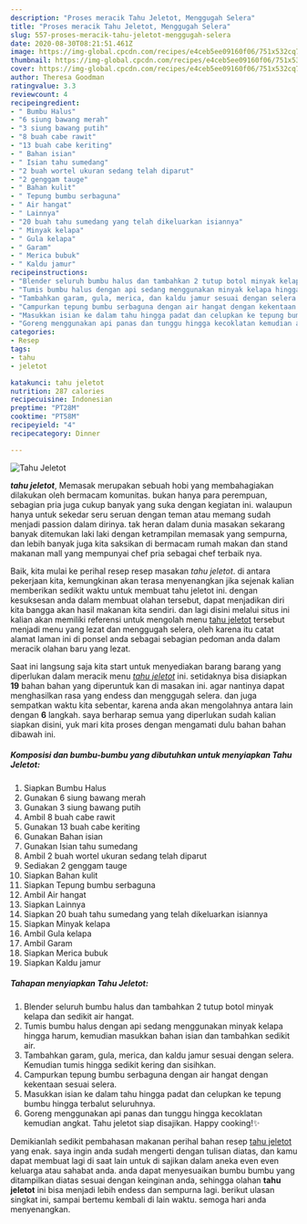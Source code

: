 ```yaml
---
description: "Proses meracik Tahu Jeletot, Menggugah Selera"
title: "Proses meracik Tahu Jeletot, Menggugah Selera"
slug: 557-proses-meracik-tahu-jeletot-menggugah-selera
date: 2020-08-30T08:21:51.461Z
image: https://img-global.cpcdn.com/recipes/e4ceb5ee09160f06/751x532cq70/tahu-jeletot-foto-resep-utama.jpg
thumbnail: https://img-global.cpcdn.com/recipes/e4ceb5ee09160f06/751x532cq70/tahu-jeletot-foto-resep-utama.jpg
cover: https://img-global.cpcdn.com/recipes/e4ceb5ee09160f06/751x532cq70/tahu-jeletot-foto-resep-utama.jpg
author: Theresa Goodman
ratingvalue: 3.3
reviewcount: 4
recipeingredient:
- " Bumbu Halus"
- "6 siung bawang merah"
- "3 siung bawang putih"
- "8 buah cabe rawit"
- "13 buah cabe keriting"
- " Bahan isian"
- " Isian tahu sumedang"
- "2 buah wortel ukuran sedang telah diparut"
- "2 genggam tauge"
- " Bahan kulit"
- " Tepung bumbu serbaguna"
- " Air hangat"
- " Lainnya"
- "20 buah tahu sumedang yang telah dikeluarkan isiannya"
- " Minyak kelapa"
- " Gula kelapa"
- " Garam"
- " Merica bubuk"
- " Kaldu jamur"
recipeinstructions:
- "Blender seluruh bumbu halus dan tambahkan 2 tutup botol minyak kelapa dan sedikit air hangat."
- "Tumis bumbu halus dengan api sedang menggunakan minyak kelapa hingga harum, kemudian masukkan bahan isian dan tambahkan sedikit air."
- "Tambahkan garam, gula, merica, dan kaldu jamur sesuai dengan selera. Kemudian tumis hingga sedikit kering dan sisihkan."
- "Campurkan tepung bumbu serbaguna dengan air hangat dengan kekentaan sesuai selera."
- "Masukkan isian ke dalam tahu hingga padat dan celupkan ke tepung bumbu hingga terbalut seluruhnya."
- "Goreng menggunakan api panas dan tunggu hingga kecoklatan kemudian angkat. Tahu jeletot siap disajikan. Happy cooking!✨"
categories:
- Resep
tags:
- tahu
- jeletot

katakunci: tahu jeletot 
nutrition: 287 calories
recipecuisine: Indonesian
preptime: "PT28M"
cooktime: "PT58M"
recipeyield: "4"
recipecategory: Dinner

---
```



![Tahu Jeletot](https://img-global.cpcdn.com/recipes/e4ceb5ee09160f06/751x532cq70/tahu-jeletot-foto-resep-utama.jpg)

<b><i>tahu jeletot</i></b>, Memasak merupakan sebuah hobi yang membahagiakan dilakukan oleh bermacam komunitas. bukan hanya para perempuan, sebagian pria juga cukup banyak yang suka dengan kegiatan ini. walaupun hanya untuk sekedar seru seruan dengan teman atau memang sudah menjadi passion dalam dirinya. tak heran dalam dunia masakan sekarang banyak ditemukan laki laki dengan ketrampilan memasak yang sempurna, dan lebih banyak juga kita saksikan di bermacam rumah makan dan stand makanan mall yang mempunyai chef pria sebagai chef terbaik nya.

Baik, kita mulai ke perihal resep resep masakan <i>tahu jeletot</i>. di antara pekerjaan kita, kemungkinan akan terasa menyenangkan jika sejenak kalian memberikan sedikit waktu untuk membuat tahu jeletot ini. dengan kesuksesan anda dalam membuat olahan tersebut, dapat menjadikan diri kita bangga akan hasil makanan kita sendiri. dan lagi disini melalui situs ini kalian akan memiliki referensi untuk mengolah menu <u>tahu jeletot</u> tersebut menjadi menu yang lezat dan menggugah selera, oleh karena itu catat alamat laman ini di ponsel anda sebagai sebagian pedoman anda dalam meracik olahan baru yang lezat.




Saat ini langsung saja kita start untuk menyediakan barang barang yang diperlukan dalam meracik menu <u><i>tahu jeletot</i></u> ini. setidaknya bisa disiapkan <b>19</b> bahan bahan yang diperuntuk kan di masakan ini. agar nantinya dapat menghasilkan rasa yang endess dan menggugah selera. dan juga sempatkan waktu kita sebentar, karena anda akan mengolahnya antara lain dengan <b>6</b> langkah. saya berharap semua yang diperlukan sudah kalian siapkan disini, yuk mari kita proses dengan mengamati dulu bahan bahan dibawah ini.

<!--inarticleads1-->

##### Komposisi dan bumbu-bumbu yang dibutuhkan untuk menyiapkan Tahu Jeletot:

1. Siapkan  Bumbu Halus
1. Gunakan 6 siung bawang merah
1. Gunakan 3 siung bawang putih
1. Ambil 8 buah cabe rawit
1. Gunakan 13 buah cabe keriting
1. Gunakan  Bahan isian
1. Gunakan  Isian tahu sumedang
1. Ambil 2 buah wortel ukuran sedang telah diparut
1. Sediakan 2 genggam tauge
1. Siapkan  Bahan kulit
1. Siapkan  Tepung bumbu serbaguna
1. Ambil  Air hangat
1. Siapkan  Lainnya
1. Siapkan 20 buah tahu sumedang yang telah dikeluarkan isiannya
1. Siapkan  Minyak kelapa
1. Ambil  Gula kelapa
1. Ambil  Garam
1. Siapkan  Merica bubuk
1. Siapkan  Kaldu jamur




<!--inarticleads2-->

##### Tahapan menyiapkan Tahu Jeletot:

1. Blender seluruh bumbu halus dan tambahkan 2 tutup botol minyak kelapa dan sedikit air hangat.
1. Tumis bumbu halus dengan api sedang menggunakan minyak kelapa hingga harum, kemudian masukkan bahan isian dan tambahkan sedikit air.
1. Tambahkan garam, gula, merica, dan kaldu jamur sesuai dengan selera. Kemudian tumis hingga sedikit kering dan sisihkan.
1. Campurkan tepung bumbu serbaguna dengan air hangat dengan kekentaan sesuai selera.
1. Masukkan isian ke dalam tahu hingga padat dan celupkan ke tepung bumbu hingga terbalut seluruhnya.
1. Goreng menggunakan api panas dan tunggu hingga kecoklatan kemudian angkat. Tahu jeletot siap disajikan. Happy cooking!✨




Demikianlah sedikit pembahasan makanan perihal bahan resep <u>tahu jeletot</u> yang enak. saya ingin anda sudah mengerti dengan tulisan diatas, dan kamu dapat membuat lagi di saat lain untuk di sajikan dalam aneka even even keluarga atau sahabat anda. anda dapat menyesuaikan bumbu bumbu yang ditampilkan diatas sesuai dengan keinginan anda, sehingga olahan <b>tahu jeletot</b> ini bisa menjadi lebih endess dan sempurna lagi. berikut ulasan singkat ini, sampai bertemu kembali di lain waktu. semoga hari anda menyenangkan.
